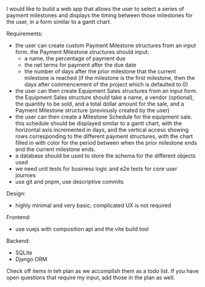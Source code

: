 I would like to build a web app that allows the user to select a series of payment milestones and displays the timing between those milestones for the user, in a form similar to a gantt chart.

Requirements:

- the user can create custom Payment Milestone structures from an input form. the Payment Milestone structures should input:
    + a name, the percentage of payment due
    + the net terms for payment after the due date
    + the number of days after the prior milestone that the current milestone is reached (if the milestone is the first milestone, then the days after commencement of the project which is defaulted to 0)
- the user can then create Equipment Sales structures from an input form. the Equipment Sales structure should take a name, a vendor (optional), the quantity to be sold, and a total dollar amount for the sale, and a Payment Milestone structure (previously created by the user)
- the user can then create a Milestone Schedule for the equipment sale. this schedule should be displayed similar to a gantt chart, with the horizontal axis incremented in days, and the vertical access showing rows corresponding to the different payment structures, with the chart filled in with color for the period between when the prior milestone ends and the current milestone ends.
- a database should be used to store the schema for the different objects used
- we need unit tests for business logic and e2e tests for core user journies
- use git and pnpm, use descriptive commits

Design:

- highly minimal and very basic; complicated UX is not required

Frontend:
- use vuejs with composition api and the vite build tool

Backend:
- SQLite
- Django ORM



Check off items in teh plan as we accomplish them as a todo list. If you have open questions that require my input, add those in the plan as well.
